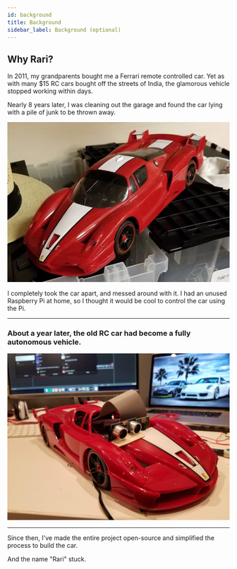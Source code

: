 ```yaml
---
id: background
title: Background
sidebar_label: Background (optional)
---
```

## Why Rari?

In 2011, my grandparents bought me a Ferrari remote controlled car. Yet as with many $15 RC cars bought off the streets of India, the glamorous vehicle stopped working within days.

Nearly 8 years later, I was cleaning out the garage and found the car lying with a pile of junk to be thrown away.

![Intro]( ../../img/doc-images/welcome/rari.jpg)

I completely took the car apart, and messed around with it. I had an unused Raspberry Pi at home, so I thought it would be cool to control the car using the Pi.

* * *

### About a year later, the old RC car had become a fully autonomous vehicle.

![Intro]( ../../img/doc-images/welcome/autonomous-rari.jpg)

* * *

Since then, I've made the entire project open-source and simplified the process to build the car.

And the name "Rari" stuck.
